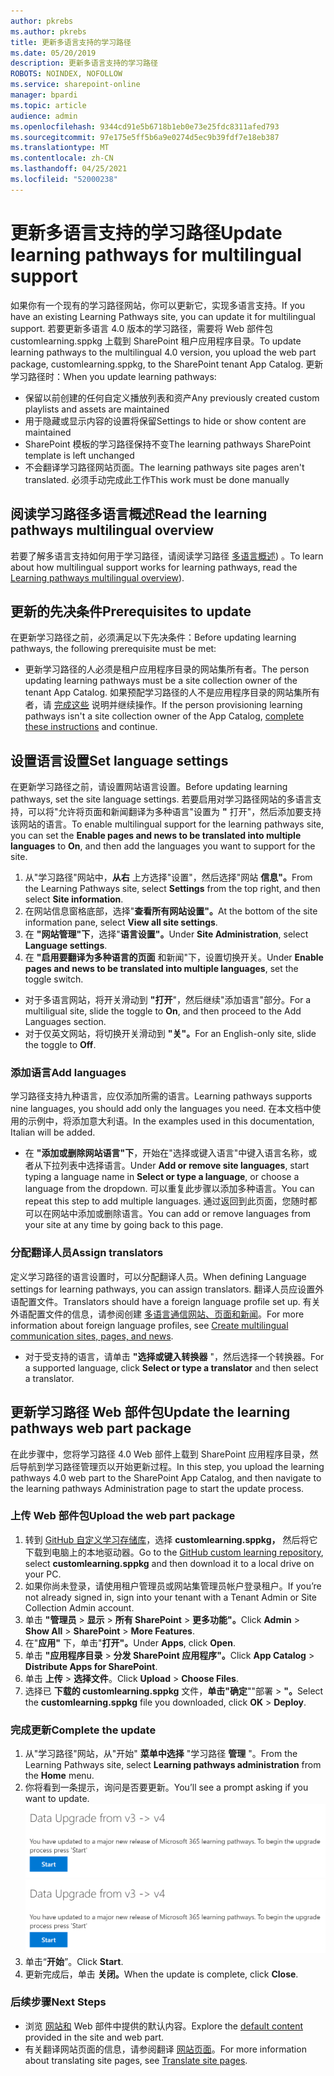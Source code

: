 ```yaml
---
author: pkrebs
ms.author: pkrebs
title: 更新多语言支持的学习路径
ms.date: 05/20/2019
description: 更新多语言支持的学习路径
ROBOTS: NOINDEX, NOFOLLOW
ms.service: sharepoint-online
manager: bpardi
ms.topic: article
audience: admin
ms.openlocfilehash: 9344cd91e5b6718b1eb0e73e25fdc8311afed793
ms.sourcegitcommit: 97e175e5ff5b6a9e0274d5ec9b39fdf7e18eb387
ms.translationtype: MT
ms.contentlocale: zh-CN
ms.lasthandoff: 04/25/2021
ms.locfileid: "52000238"
---
```

# <a name="update-learning-pathways-for-multilingual-support"></a><span data-ttu-id="0c2ad-103">更新多语言支持的学习路径</span><span class="sxs-lookup"><span data-stu-id="0c2ad-103">Update learning pathways for multilingual support</span></span>
<span data-ttu-id="0c2ad-104">如果你有一个现有的学习路径网站，你可以更新它，实现多语言支持。</span><span class="sxs-lookup"><span data-stu-id="0c2ad-104">If you have an existing Learning Pathways site, you can update it for multilingual support.</span></span> <span data-ttu-id="0c2ad-105">若要更新多语言 4.0 版本的学习路径，需要将 Web 部件包 customlearning.sppkg 上载到 SharePoint 租户应用程序目录。</span><span class="sxs-lookup"><span data-stu-id="0c2ad-105">To update learning pathways to the multilingual 4.0 version, you upload the web part package, customlearning.sppkg, to the SharePoint tenant App Catalog.</span></span> <span data-ttu-id="0c2ad-106">更新学习路径时：</span><span class="sxs-lookup"><span data-stu-id="0c2ad-106">When you update learning pathways:</span></span>  

- <span data-ttu-id="0c2ad-107">保留以前创建的任何自定义播放列表和资产</span><span class="sxs-lookup"><span data-stu-id="0c2ad-107">Any previously created custom playlists and assets are maintained</span></span>
- <span data-ttu-id="0c2ad-108">用于隐藏或显示内容的设置将保留</span><span class="sxs-lookup"><span data-stu-id="0c2ad-108">Settings to hide or show content are maintained</span></span>
- <span data-ttu-id="0c2ad-109">SharePoint 模板的学习路径保持不变</span><span class="sxs-lookup"><span data-stu-id="0c2ad-109">The learning pathways SharePoint template is left unchanged</span></span>
- <span data-ttu-id="0c2ad-110">不会翻译学习路径网站页面。</span><span class="sxs-lookup"><span data-stu-id="0c2ad-110">The learning pathways site pages aren't translated.</span></span> <span data-ttu-id="0c2ad-111">必须手动完成此工作</span><span class="sxs-lookup"><span data-stu-id="0c2ad-111">This work must be done manually</span></span>

## <a name="read-the-learning-pathways-multilingual-overview"></a><span data-ttu-id="0c2ad-112">阅读学习路径多语言概述</span><span class="sxs-lookup"><span data-stu-id="0c2ad-112">Read the learning pathways multilingual overview</span></span>
<span data-ttu-id="0c2ad-113">若要了解多语言支持如何用于学习路径，请阅读学习路径 [多语言概述](custom_overview_ml.md)) 。</span><span class="sxs-lookup"><span data-stu-id="0c2ad-113">To learn about how multilingual support works for learning pathways, read the [Learning pathways multilingual overview](custom_overview_ml.md)).</span></span> 

## <a name="prerequisites-to-update"></a><span data-ttu-id="0c2ad-114">更新的先决条件</span><span class="sxs-lookup"><span data-stu-id="0c2ad-114">Prerequisites to update</span></span>
<span data-ttu-id="0c2ad-115">在更新学习路径之前，必须满足以下先决条件：</span><span class="sxs-lookup"><span data-stu-id="0c2ad-115">Before updating learning pathways, the following prerequisite must be met:</span></span>
- <span data-ttu-id="0c2ad-116">更新学习路径的人必须是租户应用程序目录的网站集所有者。</span><span class="sxs-lookup"><span data-stu-id="0c2ad-116">The person updating learning pathways must be a site collection owner of the tenant App Catalog.</span></span> <span data-ttu-id="0c2ad-117">如果预配学习路径的人不是应用程序目录的网站集所有者，请 [完成这些](addappadmin.md) 说明并继续操作。</span><span class="sxs-lookup"><span data-stu-id="0c2ad-117">If the person provisioning learning pathways isn't a site collection owner of the App Catalog, [complete these instructions](addappadmin.md) and continue.</span></span> 

## <a name="set-language-settings"></a><span data-ttu-id="0c2ad-118">设置语言设置</span><span class="sxs-lookup"><span data-stu-id="0c2ad-118">Set language settings</span></span> 
<span data-ttu-id="0c2ad-119">在更新学习路径之前，请设置网站语言设置。</span><span class="sxs-lookup"><span data-stu-id="0c2ad-119">Before updating learning pathways, set the site language settings.</span></span> <span data-ttu-id="0c2ad-120">若要启用对学习路径网站的多语言支持，可以将"允许将页面和新闻翻译为多种语言"设置为 **"** 打开"，然后添加要支持该网站的语言。</span><span class="sxs-lookup"><span data-stu-id="0c2ad-120">To enable multilingual support for the learning pathways site, you can set the **Enable pages and news to be translated into multiple languages** to **On**, and then add the languages you want to support for the site.</span></span>
1.  <span data-ttu-id="0c2ad-121">从"学习路径"网站中，**从右** 上方选择"设置"，然后选择"网站 **信息"。**</span><span class="sxs-lookup"><span data-stu-id="0c2ad-121">From the Learning Pathways site, select **Settings** from the top right, and then select **Site information**.</span></span>
2.  <span data-ttu-id="0c2ad-122">在网站信息窗格底部，选择"**查看所有网站设置"。**</span><span class="sxs-lookup"><span data-stu-id="0c2ad-122">At the bottom of the site information pane, select **View all site settings**.</span></span>
3.  <span data-ttu-id="0c2ad-123">在 **"网站管理"下**，选择"**语言设置"。**</span><span class="sxs-lookup"><span data-stu-id="0c2ad-123">Under **Site Administration**, select **Language settings**.</span></span>
4.  <span data-ttu-id="0c2ad-124">在 **"启用要翻译为多种语言的页面** 和新闻"下，设置切换开关。</span><span class="sxs-lookup"><span data-stu-id="0c2ad-124">Under **Enable pages and news to be translated into multiple languages**, set the toggle switch.</span></span> 
- <span data-ttu-id="0c2ad-125">对于多语言网站，将开关滑动到 **"打开**"，然后继续"添加语言"部分。</span><span class="sxs-lookup"><span data-stu-id="0c2ad-125">For a multiligual site, slide the toggle to **On**, and then proceed to the Add Languages section.</span></span> 
- <span data-ttu-id="0c2ad-126">对于仅英文网站，将切换开关滑动到 **"关"。**</span><span class="sxs-lookup"><span data-stu-id="0c2ad-126">For an English-only site, slide the toggle to **Off**.</span></span>

### <a name="add-languages"></a><span data-ttu-id="0c2ad-127">添加语言</span><span class="sxs-lookup"><span data-stu-id="0c2ad-127">Add languages</span></span>
<span data-ttu-id="0c2ad-128">学习路径支持九种语言，应仅添加所需的语言。</span><span class="sxs-lookup"><span data-stu-id="0c2ad-128">Learning pathways supports nine languages, you should add only the languages you need.</span></span> <span data-ttu-id="0c2ad-129">在本文档中使用的示例中，将添加意大利语。</span><span class="sxs-lookup"><span data-stu-id="0c2ad-129">In the examples used in this documentation, Italian will be added.</span></span> 
- <span data-ttu-id="0c2ad-130">在 **"添加或删除网站语言"下**，开始在"选择或键入语言"中键入语言名称，或者从下拉列表中选择语言。</span><span class="sxs-lookup"><span data-stu-id="0c2ad-130">Under **Add or remove site languages**, start typing a language name in **Select or type a language**, or choose a language from the dropdown.</span></span> <span data-ttu-id="0c2ad-131">可以重复此步骤以添加多种语言。</span><span class="sxs-lookup"><span data-stu-id="0c2ad-131">You can repeat this step to add multiple languages.</span></span> <span data-ttu-id="0c2ad-132">通过返回到此页面，您随时都可以在网站中添加或删除语言。</span><span class="sxs-lookup"><span data-stu-id="0c2ad-132">You can add or remove languages from your site at any time by going back to this page.</span></span>
 
### <a name="assign-translators"></a><span data-ttu-id="0c2ad-133">分配翻译人员</span><span class="sxs-lookup"><span data-stu-id="0c2ad-133">Assign translators</span></span>
<span data-ttu-id="0c2ad-134">定义学习路径的语言设置时，可以分配翻译人员。</span><span class="sxs-lookup"><span data-stu-id="0c2ad-134">When defining Language settings for learning pathways, you can assign translators.</span></span> <span data-ttu-id="0c2ad-135">翻译人员应设置外语配置文件。</span><span class="sxs-lookup"><span data-stu-id="0c2ad-135">Translators should have a foreign language profile set up.</span></span> <span data-ttu-id="0c2ad-136">有关外语配置文件的信息，请参阅创建 [多语言通信网站、页面和新闻](https://support.office.com/article/2bb7d610-5453-41c6-a0e8-6f40b3ed750c)。</span><span class="sxs-lookup"><span data-stu-id="0c2ad-136">For more information about foreign language profiles, see [Create multilingual communication sites, pages, and news](https://support.office.com/article/2bb7d610-5453-41c6-a0e8-6f40b3ed750c).</span></span>  
- <span data-ttu-id="0c2ad-137">对于受支持的语言，请单击 **"选择或键入转换器** "，然后选择一个转换器。</span><span class="sxs-lookup"><span data-stu-id="0c2ad-137">For a supported language, click **Select or type a translator** and then select a translator.</span></span> 

## <a name="update-the-learning-pathways-web-part-package"></a><span data-ttu-id="0c2ad-138">更新学习路径 Web 部件包</span><span class="sxs-lookup"><span data-stu-id="0c2ad-138">Update the learning pathways web part package</span></span>
<span data-ttu-id="0c2ad-139">在此步骤中，您将学习路径 4.0 Web 部件上载到 SharePoint 应用程序目录，然后导航到学习路径管理页以开始更新过程。</span><span class="sxs-lookup"><span data-stu-id="0c2ad-139">In this step, you upload the learning pathways 4.0 web part to the SharePoint App Catalog, and then navigate to the learning pathways Administration page to start the update process.</span></span>

### <a name="upload-the-web-part-package"></a><span data-ttu-id="0c2ad-140">上传 Web 部件包</span><span class="sxs-lookup"><span data-stu-id="0c2ad-140">Upload the web part package</span></span>
1.  <span data-ttu-id="0c2ad-141">转到 [GitHub 自定义学习存储库](https://github.com/pnp/custom-learning-office-365/tree/master/webpart)，选择 **customlearning.sppkg，** 然后将它下载到电脑上的本地驱动器。</span><span class="sxs-lookup"><span data-stu-id="0c2ad-141">Go to the [GitHub custom learning repository](https://github.com/pnp/custom-learning-office-365/tree/master/webpart), select **customlearning.sppkg** and then download it to a local drive on your PC.</span></span> 
2.  <span data-ttu-id="0c2ad-142">如果你尚未登录，请使用租户管理员或网站集管理员帐户登录租户。</span><span class="sxs-lookup"><span data-stu-id="0c2ad-142">If you’re not already signed in, sign into your tenant with a Tenant Admin or Site Collection Admin account.</span></span> 
3.  <span data-ttu-id="0c2ad-143">单击 **"管理员**  >  **显示**  >  **所有 SharePoint**  >  **更多功能"。**</span><span class="sxs-lookup"><span data-stu-id="0c2ad-143">Click **Admin** > **Show All** > **SharePoint** > **More Features**.</span></span> 
4.  <span data-ttu-id="0c2ad-144">在"**应用"** 下，单击"**打开"。**</span><span class="sxs-lookup"><span data-stu-id="0c2ad-144">Under **Apps**, click **Open**.</span></span> 
5.  <span data-ttu-id="0c2ad-145">单击 **"应用程序目录**  >  **分发 SharePoint 应用程序"。**</span><span class="sxs-lookup"><span data-stu-id="0c2ad-145">Click **App Catalog** > **Distribute Apps for SharePoint**.</span></span> 
6.  <span data-ttu-id="0c2ad-146">单击 **上传**  >  **选择文件**。</span><span class="sxs-lookup"><span data-stu-id="0c2ad-146">Click **Upload** > **Choose Files**.</span></span> 
7.  <span data-ttu-id="0c2ad-147">选择已 **下载的 customlearning.sppkg** 文件，**单击"确定**""部署  >  **"。**</span><span class="sxs-lookup"><span data-stu-id="0c2ad-147">Select the **customlearning.sppkg** file you downloaded, click **OK** > **Deploy**.</span></span> 

### <a name="complete-the-update"></a><span data-ttu-id="0c2ad-148">完成更新</span><span class="sxs-lookup"><span data-stu-id="0c2ad-148">Complete the update</span></span>
1.  <span data-ttu-id="0c2ad-149">从"学习路径"网站，从"开始" **菜单中选择** "学习路径 **管理** "。</span><span class="sxs-lookup"><span data-stu-id="0c2ad-149">From the Learning Pathways site, select **Learning pathways administration** from the **Home** menu.</span></span> 
2.  <span data-ttu-id="0c2ad-150">你将看到一条提示，询问是否要更新。</span><span class="sxs-lookup"><span data-stu-id="0c2ad-150">You’ll see a prompt asking if you want to update.</span></span> 
<span data-ttu-id="0c2ad-151">![custom_update_adminprompt_ml.png](media/custom_update_adminprompt_ml.png)</span><span class="sxs-lookup"><span data-stu-id="0c2ad-151">![custom_update_adminprompt_ml.png](media/custom_update_adminprompt_ml.png)</span></span>
3.  <span data-ttu-id="0c2ad-152">单击“**开始**”。</span><span class="sxs-lookup"><span data-stu-id="0c2ad-152">Click **Start**.</span></span> 
4. <span data-ttu-id="0c2ad-153">更新完成后，单击 **关闭。**</span><span class="sxs-lookup"><span data-stu-id="0c2ad-153">When the update is complete, click **Close**.</span></span> 

### <a name="next-steps"></a><span data-ttu-id="0c2ad-154">后续步骤</span><span class="sxs-lookup"><span data-stu-id="0c2ad-154">Next Steps</span></span>
- <span data-ttu-id="0c2ad-155">浏览 [网站和](custom_exploresite.md) Web 部件中提供的默认内容。</span><span class="sxs-lookup"><span data-stu-id="0c2ad-155">Explore the [default content](custom_exploresite.md) provided in the site and web part.</span></span>
- <span data-ttu-id="0c2ad-156">有关翻译网站页面的信息，请参阅翻译 [网站页面](custom_translate_page_ml.md)。</span><span class="sxs-lookup"><span data-stu-id="0c2ad-156">For more information about translating site pages, see [Translate site pages](custom_translate_page_ml.md).</span></span> 

